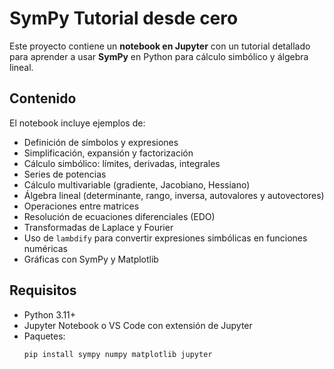 # SymPy Tutorial desde cero

Este proyecto contiene un **notebook en Jupyter** con un tutorial detallado para aprender
a usar **SymPy** en Python para cálculo simbólico y álgebra lineal.

## Contenido

El notebook incluye ejemplos de:

- Definición de símbolos y expresiones
- Simplificación, expansión y factorización
- Cálculo simbólico: límites, derivadas, integrales
- Series de potencias
- Cálculo multivariable (gradiente, Jacobiano, Hessiano)
- Álgebra lineal (determinante, rango, inversa, autovalores y autovectores)
- Operaciones entre matrices
- Resolución de ecuaciones diferenciales (EDO)
- Transformadas de Laplace y Fourier
- Uso de `lambdify` para convertir expresiones simbólicas en funciones numéricas
- Gráficas con SymPy y Matplotlib

## Requisitos

- Python 3.11+
- Jupyter Notebook o VS Code con extensión de Jupyter
- Paquetes:
  ```bash
  pip install sympy numpy matplotlib jupyter
